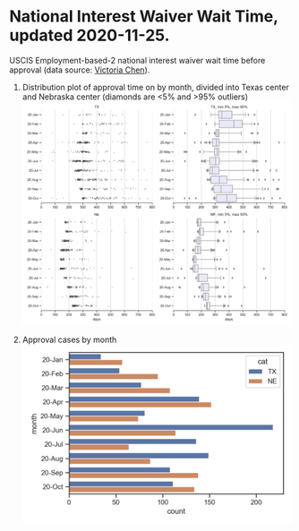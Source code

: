 # National Interest Waiver Wait Time, updated 2020-11-25. 
USCIS Employment-based-2 national interest waiver wait time before approval (data source: [Victoria Chen](https://www.wegreened.com/eb1_niw_approvals)). 
 
1. Distribution plot of approval time on by month, divided into Texas center and Nebraska center (diamonds are <5% and >95% outliers) 
![Figure_1](https://github.com/happy-fish-01/National_interest_waiver_waittime/blob/main/fig1.png) 
 
2. Approval cases by month 
![Figure_2](https://github.com/happy-fish-01/National_interest_waiver_waittime/blob/main/fig2.png)